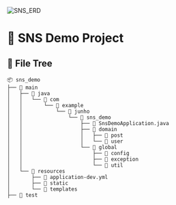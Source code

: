 ![SNS_ERD](https://github.com/user-attachments/assets/20ccb12d-6d36-4895-9818-c76908065342)
# 📂 SNS Demo Project

## 📂 File Tree

```plaintext
📦 sns_demo
├── 📂 main
│   ├── 📂 java
│   │   └── 📂 com
│   │       └── 📂 example
│   │           └── 📂 junho
│   │               └── 📂 sns_demo
│   │                   ├── 📄 SnsDemoApplication.java
│   │                   ├── 📂 domain
│   │                   │   ├── 📂 post
│   │                   │   └── 📂 user
│   │                   └── 📂 global
│   │                       ├── 📂 config
│   │                       ├── 📂 exception
│   │                       └── 📂 util
│   └── 📂 resources
│       ├── 📄 application-dev.yml
│       ├── 📂 static
│       └── 📂 templates
├── 📂 test
